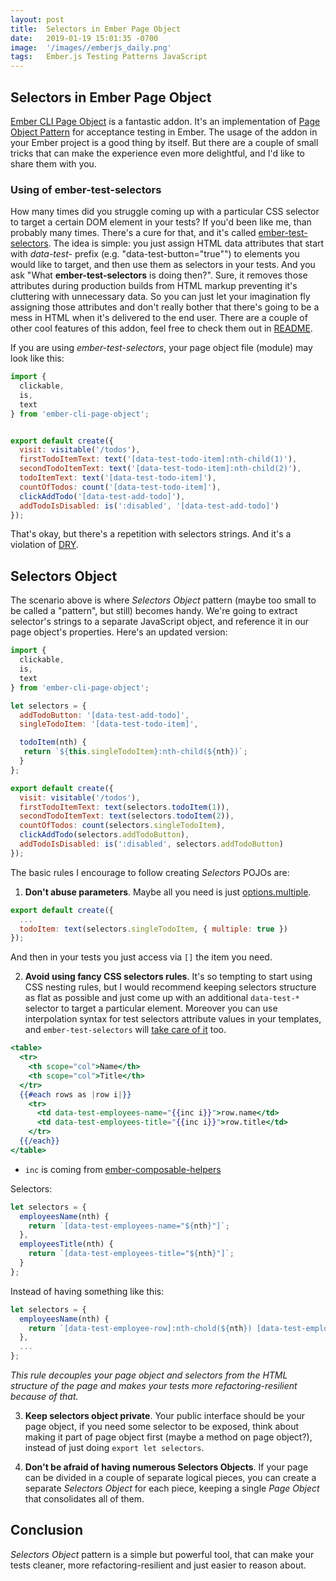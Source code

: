```yaml
---
layout: post
title:  Selectors in Ember Page Object
date:   2019-01-19 15:01:35 -0700
image:  '/images//emberjs_daily.png'
tags:   Ember.js Testing Patterns JavaScript
---
```


## Selectors in Ember Page Object
[Ember CLI Page Object](http://ember-cli-page-object.js.org/docs/v1.15.x/) is a fantastic addon. It's an implementation of [Page Object Pattern](http://blog.josephwilk.net/cucumber/page-object-pattern.html) for acceptance testing in Ember. The usage of the addon in your Ember project is a good thing by itself. But there are a couple of small tricks that can make the experience even more delightful, and I'd like to share them with you.

### Using of ember-test-selectors
How many times did you struggle coming up with a particular CSS selector to target a certain DOM element in your tests? If you'd been like me, than probably many times. There's a cure for that, and it's called [ember-test-selectors](https://github.com/simplabs/ember-test-selectors). The idea is simple: you just assign HTML data attributes that start with *data-test-* prefix (e.g. "data-test-button="true"") to elements you would like to target, and then use them as selectors in your tests. And you ask "What **ember-test-selectors** is doing then?". Sure, it removes those attributes during production builds from HTML markup preventing it's cluttering with unnecessary data. So you can just let your imagination fly assigning those attributes and don't really bother that there's going to be a mess in HTML when it's delivered to the end user. There are a couple of other cool features of this addon, feel free to check them out in [README](https://github.com/simplabs/ember-test-selectors).

If you are using *ember-test-selectors*, your page object file (module) may look like this:

```javascript
import {
  clickable,
  is,
  text
} from 'ember-cli-page-object';


export default create({
  visit: visitable('/todos'),
  firstTodoItemText: text('[data-test-todo-item]:nth-child(1)'),
  secondTodoItemText: text('[data-test-todo-item]:nth-child(2)'),
  todoItemText: text('[data-test-todo-item]'),
  countOfTodos: count('[data-test-todo-item]'),
  clickAddTodo('[data-test-add-todo]'),
  addTodoIsDisabled: is(':disabled', '[data-test-add-todo]')
});
```
That's okay, but there's a repetition with selectors strings. And it's a violation of [DRY](https://en.wikipedia.org/wiki/Don%27t_repeat_yourself).

## Selectors Object
The scenario above is where *Selectors Object* pattern (maybe too small to be called a "pattern", but still) becomes handy. We're going to extract selector's strings to a separate JavaScript object, and reference it in our page object's properties. Here's an updated version:
```javascript
import {
  clickable,
  is,
  text
} from 'ember-cli-page-object';

let selectors = {
  addTodoButton: '[data-test-add-todo]',
  singleTodoItem: '[data-test-todo-item]',

  todoItem(nth) {
   return `${this.singleTodoItem}:nth-child(${nth})`;
  }
};

export default create({
  visit: visitable('/todos'),
  firstTodoItemText: text(selectors.todoItem(1)),
  secondTodoItemText: text(selectors.todoItem(2)),
  countOfTodos: count(selectors.singleTodoItem),
  clickAddTodo(selectors.addTodoButton),
  addTodoIsDisabled: is(':disabled', selectors.addTodoButton)
});
```
The basic rules I encourage to follow creating *Selectors* POJOs are:

1) **Don't abuse parameters**. Maybe all you need is just [options.multiple](http://ember-cli-page-object.js.org/docs/v1.15.x/api/text).
```javascript
export default create({
  ...
  todoItem: text(selectors.singleTodoItem, { multiple: true })
});
```
And then in your tests you just access via `[]` the item you need.

2) **Avoid using fancy CSS selectors rules**. It's so tempting to start using CSS nesting rules, but I would recommend keeping selectors structure as flat as possible and just come up with an additional `data-test-*` selector to target a particular element. Moreover you can use interpolation syntax for test selectors attribute values in your templates, and `ember-test-selectors` will [take care of it](https://github.com/simplabs/ember-test-selectors#usage) too.
```handlebars
<table>
  <tr>
    <th scope="col">Name</th>
    <th scope="col">Title</th>
  </tr>
  {{#each rows as |row i|}}
    <tr>
      <td data-test-employees-name="{{inc i}}">row.name</td>
      <td data-test-employees-title="{{inc i}}">row.title</td>
    </tr>
  {{/each}}
</table>
```
* `inc` is coming from [ember-composable-helpers](https://github.com/DockYard/ember-composable-helpers#math-helpers)

Selectors:
```javascript
let selectors = {
  employeesName(nth) {
    return `[data-test-employees-name="${nth}"]`;
  },
  employeesTitle(nth) {
    return `[data-test-employees-title="${nth}"]`;
  }
};
```
Instead of having something like this:
```javascript
let selectors = {
  employeesName(nth) {
    return `[data-test-employee-row]:nth-chold(${nth}) [data-test-employees-name]`;
  },
  ...
};
```
*This rule decouples your page object and selectors from the HTML structure of the page and makes your tests more refactoring-resilient because of that.*

3) **Keep selectors object private**. Your public interface should be your page object, if you need some selector to be exposed, think about making it part of page object first (maybe a method on page object?), instead of just doing `export let selectors`.

4) **Don't be afraid of having numerous Selectors Objects**. If your page can be divided in a couple of separate logical pieces, you can create a separate *Selectors Object* for each piece, keeping a single *Page Object* that consolidates all of them.

## Conclusion
*Selectors Object* pattern is a simple but powerful tool, that can make your tests cleaner, more refactoring-resilient and just easier to reason about.

